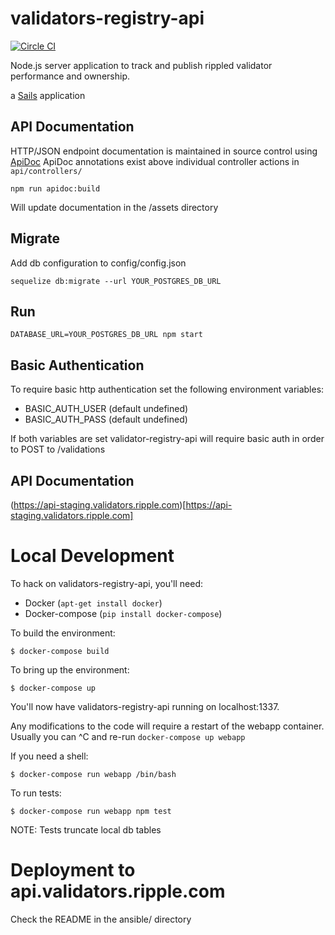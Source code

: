 # validators-registry-api

[![Circle CI](https://circleci.com/gh/ripple/validator-registry-api.svg?style=svg)](https://circleci.com/gh/ripple/validator-registry-api)

Node.js server application to track and publish rippled validator performance and ownership.

a [Sails](http://sailsjs.org) application

## API Documentation

HTTP/JSON endpoint documentation is maintained in source control using [ApiDoc](http://apidocjs.com/)
ApiDoc annotations exist above individual controller actions in `api/controllers/`

````
npm run apidoc:build
````

Will update documentation in the /assets directory

## Migrate

Add db configuration to config/config.json

````
sequelize db:migrate --url YOUR_POSTGRES_DB_URL
````

## Run

````
DATABASE_URL=YOUR_POSTGRES_DB_URL npm start
````

## Basic Authentication

To require basic http authentication set the following environment variables:

- BASIC_AUTH_USER (default undefined)
- BASIC_AUTH_PASS (default undefined)

If both variables are set validator-registry-api will require basic auth in order to POST to /validations

## API Documentation

(https://api-staging.validators.ripple.com)[https://api-staging.validators.ripple.com]

# Local Development

To hack on validators-registry-api, you'll need:

* Docker (``apt-get install docker``)
* Docker-compose (``pip install docker-compose``)

To build the environment:

```
$ docker-compose build
```

To bring up the environment:

```
$ docker-compose up
```

You'll now have validators-registry-api running on localhost:1337.

Any modifications to the code will require a restart of the webapp container.
Usually you can ^C and re-run ``docker-compose up webapp``

If you need a shell:

```
$ docker-compose run webapp /bin/bash
```

To run tests:

```
$ docker-compose run webapp npm test
```

NOTE: Tests truncate local db tables

# Deployment to api.validators.ripple.com

Check the README in the ansible/ directory

